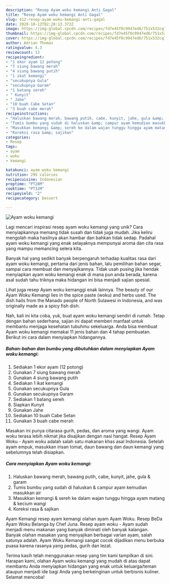 ```yaml
---
description: "Resep Ayam woku kemangi Anti Gagal"
title: "Resep Ayam woku kemangi Anti Gagal"
slug: 412-resep-ayam-woku-kemangi-anti-gagal
date: 2020-10-12T02:28:13.372Z
image: https://img-global.cpcdn.com/recipes/fd7e45f0c9947ed6/751x532cq70/ayam-woku-kemangi-foto-resep-utama.jpg
thumbnail: https://img-global.cpcdn.com/recipes/fd7e45f0c9947ed6/751x532cq70/ayam-woku-kemangi-foto-resep-utama.jpg
cover: https://img-global.cpcdn.com/recipes/fd7e45f0c9947ed6/751x532cq70/ayam-woku-kemangi-foto-resep-utama.jpg
author: Adrian Thomas
ratingvalue: 4.3
reviewcount: 13
recipeingredient:
- "1 ekor ayam 12 potong"
- "7 siung bawang merah"
- "4 siung bawang putih"
- "1 ikat kemangi"
- "secukupnya Gula"
- "secukupnya Garam"
- "1 batang sereh"
- " Kunyit"
- " Jahe"
- "10 buah Cabe Setan"
- "3 buah cabe merah"
recipeinstructions:
- "Haluskan bawang merah, bawang putih, cabe, kunyit, jahe, gula &amp; garam"
- "Tumis bumbu yang sudah di haluskan &amp; campur ayam kemudian masukkan air"
- "Masukkan kemangi &amp; sereh ke dalam wajan tunggu hingga ayam matang &amp; kecium wangi"
- "Koreksi rasa &amp; sajikan"
categories:
- Resep
tags:
- ayam
- woku
- kemangi

katakunci: ayam woku kemangi 
nutrition: 295 calories
recipecuisine: Indonesian
preptime: "PT28M"
cooktime: "PT32M"
recipeyield: "2"
recipecategory: Dessert

---
```



![Ayam woku kemangi](https://img-global.cpcdn.com/recipes/fd7e45f0c9947ed6/751x532cq70/ayam-woku-kemangi-foto-resep-utama.jpg)

Lagi mencari inspirasi resep ayam woku kemangi yang unik? Cara menyiapkannya memang tidak susah dan tidak juga mudah. Jika keliru mengolah maka hasilnya akan hambar dan bahkan tidak sedap. Padahal ayam woku kemangi yang enak selayaknya mempunyai aroma dan cita rasa yang mampu memancing selera kita.

Banyak hal yang sedikit banyak berpengaruh terhadap kualitas rasa dari ayam woku kemangi, pertama dari jenis bahan, lalu pemilihan bahan segar, sampai cara membuat dan menyajikannya. Tidak usah pusing jika hendak menyiapkan ayam woku kemangi enak di mana pun anda berada, karena asal sudah tahu triknya maka hidangan ini bisa menjadi sajian spesial.

Lihat juga resep Ayam woku kemanggi enak lainnya. The beauty of our Ayam Woku Kemangi lies in the spice paste (woku) and herbs used. The dish hails from the Manado people of North Sulawesi in Indonesia, and was originally made as a spicy fish dish.


Nah, kali ini kita coba, yuk, buat ayam woku kemangi sendiri di rumah. Tetap dengan bahan sederhana, sajian ini dapat memberi manfaat untuk membantu menjaga kesehatan tubuhmu sekeluarga. Anda bisa membuat Ayam woku kemangi memakai 11 jenis bahan dan 4 tahap pembuatan. Berikut ini cara dalam menyiapkan hidangannya.

<!--inarticleads1-->

##### Bahan-bahan dan bumbu yang dibutuhkan dalam menyiapkan Ayam woku kemangi:

1. Sediakan 1 ekor ayam (12 potong)
1. Gunakan 7 siung bawang merah
1. Gunakan 4 siung bawang putih
1. Sediakan 1 ikat kemangi
1. Gunakan secukupnya Gula
1. Gunakan secukupnya Garam
1. Sediakan 1 batang sereh
1. Siapkan  Kunyit
1. Gunakan  Jahe
1. Sediakan 10 buah Cabe Setan
1. Gunakan 3 buah cabe merah


Masakan ini punya citarasa gurih, pedas, dan aroma yang wangi. Ayam woku terasa lebih nikmat jika disajikan dengan nasi hangat. Resep Ayam Woku - Ayam woku adalah salah satu makanan khas asal Indonesia. Setelah ayam empuk, masukkan irisan tomat, daun bawang dan daun kemangi yang sebelumnya telah disiapkan. 

<!--inarticleads2-->

##### Cara menyiapkan Ayam woku kemangi:

1. Haluskan bawang merah, bawang putih, cabe, kunyit, jahe, gula &amp; garam
1. Tumis bumbu yang sudah di haluskan &amp; campur ayam kemudian masukkan air
1. Masukkan kemangi &amp; sereh ke dalam wajan tunggu hingga ayam matang &amp; kecium wangi
1. Koreksi rasa &amp; sajikan


Ayam Kemangi resep ayam kemangi olahan ayam Ayam Woku. Resep BeDa Ayam Woku Belanga by Chef Juna. Resep ayam woku - Ayam sudah menjadi menu makanan yang banyak diminati oleh banyak kalangan. Banyak olahan masakan yang menyajikan berbagai varian ayam, salah satunya adalah. Ayam Woku Kemangi sangat cocok dijadikan menu berbuka puasa karena rasanya yang pedas, gurih dan lezat. 

Terima kasih telah menggunakan resep yang tim kami tampilkan di sini. Harapan kami, olahan Ayam woku kemangi yang mudah di atas dapat membantu Anda menyiapkan hidangan yang enak untuk keluarga/teman ataupun menjadi ide bagi Anda yang berkeinginan untuk berbisnis kuliner. Selamat mencoba!
